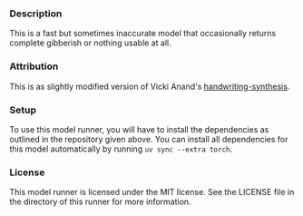 ### Description

This is a fast but sometimes inaccurate model that occasionally returns complete gibberish or nothing usable at all.

### Attribution

This is as slightly modified version of Vicki Anand's [handwriting-synthesis](https://github.com/vickianand/handwriting-synthesis).

### Setup

To use this model runner, you will have to install the dependencies as outlined in the repository given above. You can install all dependencies for this model automatically by running `uv sync --extra torch`.

### License

This model runner is licensed under the MIT license. See the LICENSE file in the directory of this runner for more information.